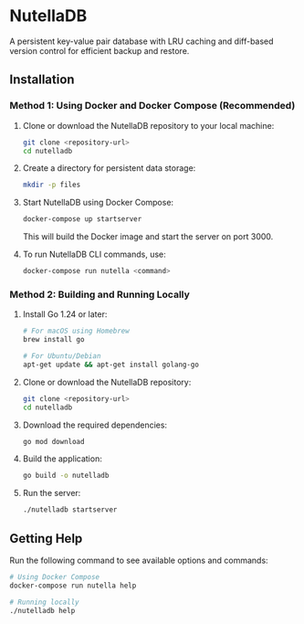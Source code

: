 # NutellaDB

A persistent key-value pair database with LRU caching and diff-based version control for efficient backup and restore.

## Installation

### Method 1: Using Docker and Docker Compose (Recommended)

1. Clone or download the NutellaDB repository to your local machine:
   ```bash
   git clone <repository-url>
   cd nutelladb
   ```

2. Create a directory for persistent data storage:
   ```bash
   mkdir -p files
   ```

3. Start NutellaDB using Docker Compose:
   ```bash
   docker-compose up startserver
   ```

   This will build the Docker image and start the server on port 3000.

4. To run NutellaDB CLI commands, use:
   ```bash
   docker-compose run nutella <command>
   ```

### Method 2: Building and Running Locally

1. Install Go 1.24 or later:
   ```bash
   # For macOS using Homebrew
   brew install go
   
   # For Ubuntu/Debian
   apt-get update && apt-get install golang-go
   ```

2. Clone or download the NutellaDB repository:
   ```bash
   git clone <repository-url>
   cd nutelladb
   ```

3. Download the required dependencies:
   ```bash
   go mod download
   ```

4. Build the application:
   ```bash
   go build -o nutelladb
   ```

5. Run the server:
   ```bash
   ./nutelladb startserver
   ```
## Getting Help

Run the following command to see available options and commands:

```bash
# Using Docker Compose
docker-compose run nutella help

# Running locally
./nutelladb help
```